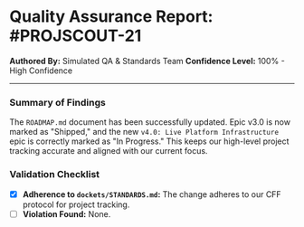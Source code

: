 # Quality Assurance Report: #PROJSCOUT-21

**Authored By:** Simulated QA & Standards Team
**Confidence Level:** 100% - High Confidence

---

### Summary of Findings
The `ROADMAP.md` document has been successfully updated. Epic v3.0 is now marked as "Shipped," and the new `v4.0: Live Platform Infrastructure` epic is correctly marked as "In Progress." This keeps our high-level project tracking accurate and aligned with our current focus.

### Validation Checklist
- [x] **Adherence to `dockets/STANDARDS.md`:** The change adheres to our CFF protocol for project tracking.
- [ ] **Violation Found:** None.

